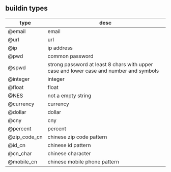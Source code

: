 ## buildin types

| type | desc |
|------|------|
| @email | email |
| @url | url |
| @ip | ip address | 
| @pwd | common password |
| @spwd | strong password at least 8 chars with upper case and lower case and number and symbols |
| @integer | integer |
| @float | float |
| @NES | not a empty string |
| @currency | currency |
| @dollar | dollar |
| @cny | cny |
| @percent | percent |
| @zip_code_cn | chinese zip code pattern |
| @id_cn | chinese id pattern |
| @cn_char | chinese character |
| @mobile_cn | chinese mobile phone pattern |
